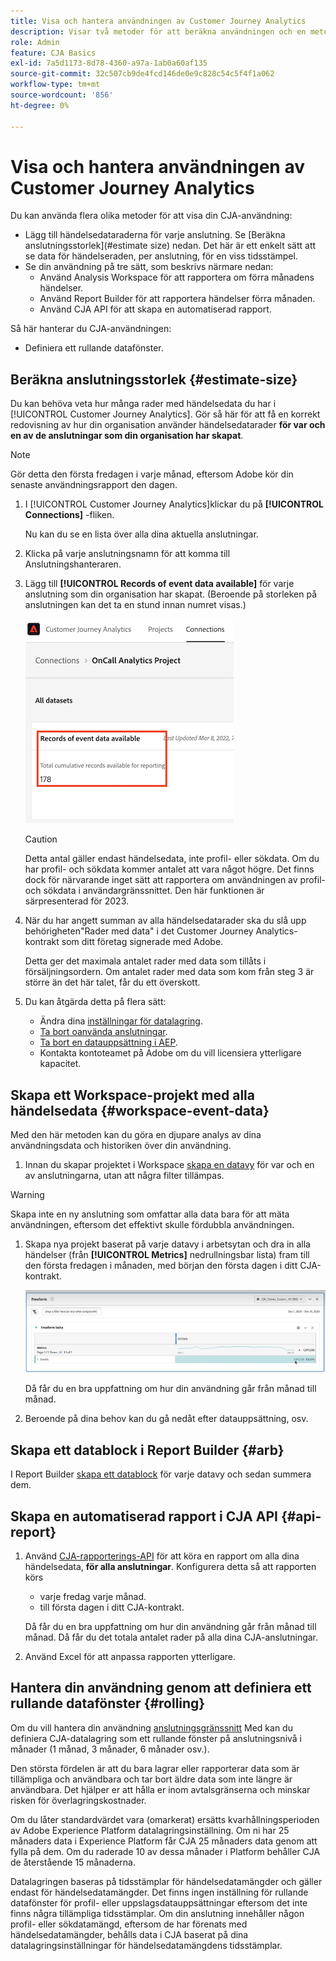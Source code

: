 ```yaml
---
title: Visa och hantera användningen av Customer Journey Analytics
description: Visar två metoder för att beräkna användningen och en metod för att hantera den.
role: Admin
feature: CJA Basics
exl-id: 7a5d1173-8d78-4360-a97a-1ab0a60af135
source-git-commit: 32c507cb9de4fcd146de0e9c828c54c5f4f1a062
workflow-type: tm+mt
source-wordcount: '856'
ht-degree: 0%

---
```


# Visa och hantera användningen av Customer Journey Analytics

Du kan använda flera olika metoder för att visa din CJA-användning:

* Lägg till händelsedataraderna för varje anslutning. Se [Beräkna anslutningsstorlek](#estimate size) nedan. Det här är ett enkelt sätt att se data för händelseraden, per anslutning, för en viss tidsstämpel.
* Se din användning på tre sätt, som beskrivs närmare nedan:
   * Använd Analysis Workspace för att rapportera om förra månadens händelser.
   * Använd Report Builder för att rapportera händelser förra månaden.
   * Använd CJA API för att skapa en automatiserad rapport.

Så här hanterar du CJA-användningen:

* Definiera ett rullande datafönster.

## Beräkna anslutningsstorlek {#estimate-size}

Du kan behöva veta hur många rader med händelsedata du har i [!UICONTROL Customer Journey Analytics]. Gör så här för att få en korrekt redovisning av hur din organisation använder händelsedatarader **för var och en av de anslutningar som din organisation har skapat**.

>[!NOTE]
>
>Gör detta den första fredagen i varje månad, eftersom Adobe kör din senaste användningsrapport den dagen.

1. I [!UICONTROL Customer Journey Analytics]klickar du på **[!UICONTROL Connections]** -fliken.

   Nu kan du se en lista över alla dina aktuella anslutningar.

1. Klicka på varje anslutningsnamn för att komma till Anslutningshanteraren.

1. Lägg till **[!UICONTROL Records of event data available]** för varje anslutning som din organisation har skapat. (Beroende på storleken på anslutningen kan det ta en stund innan numret visas.)

   ![händelsedata](./assets/event-data.png)

   >[!CAUTION]
   >
   >   Detta antal gäller endast händelsedata, inte profil- eller sökdata. Om du har profil- och sökdata kommer antalet att vara något högre. Det finns dock för närvarande inget sätt att rapportera om användningen av profil- och sökdata i användargränssnittet. Den här funktionen är särpresenterad för 2023.

1. När du har angett summan av alla händelsedatarader ska du slå upp behörigheten&quot;Rader med data&quot; i det Customer Journey Analytics-kontrakt som ditt företag signerade med Adobe.

   Detta ger det maximala antalet rader med data som tillåts i försäljningsordern. Om antalet rader med data som kom från steg 3 är större än det här talet, får du ett överskott.

1. Du kan åtgärda detta på flera sätt:

   * Ändra dina [inställningar för datalagring](https://experienceleague.adobe.com/docs/analytics-platform/using/cja-connections/manage-connections.html#set-rolling-window-for-connection-data-retention).
   * [Ta bort oanvända anslutningar](https://experienceleague.adobe.com/docs/analytics-platform/using/cja-overview/cja-faq.html#implications-of-deleting-data-components).
   * [Ta bort en datauppsättning i AEP](https://experienceleague.adobe.com/docs/analytics-platform/using/cja-overview/cja-faq.html#implications-of-deleting-data-components).
   * Kontakta kontoteamet på Adobe om du vill licensiera ytterligare kapacitet.

## Skapa ett Workspace-projekt med alla händelsedata {#workspace-event-data}

Med den här metoden kan du göra en djupare analys av dina användningsdata och historiken över din användning.

1. Innan du skapar projektet i Workspace [skapa en datavy](/help/data-views/create-dataview.md) för var och en av anslutningarna, utan att några filter tillämpas.

>[!WARNING]
>
>    Skapa inte en ny anslutning som omfattar alla data bara för att mäta användningen, eftersom det effektivt skulle fördubbla användningen.

1. Skapa nya projekt baserat på varje datavy i arbetsytan och dra in alla händelser (från **[!UICONTROL Metrics]** nedrullningsbar lista) fram till den första fredagen i månaden, med början den första dagen i ditt CJA-kontrakt.

   ![Händelser](./assets/events-usage.png)

   Då får du en bra uppfattning om hur din användning går från månad till månad.

1. Beroende på dina behov kan du gå nedåt efter datauppsättning, osv.

## Skapa ett datablock i Report Builder {#arb}

I Report Builder [skapa ett datablock](/help/report-builder/create-a-data-block.md) för varje datavy och sedan summera dem.

## Skapa en automatiserad rapport i CJA API {#api-report}

1. Använd [CJA-rapporterings-API](https://developer.adobe.com/cja-apis/docs/api/#tag/Reporting-API) för att köra en rapport om alla dina händelsedata, **för alla anslutningar**. Konfigurera detta så att rapporten körs

   * varje fredag varje månad.
   * till första dagen i ditt CJA-kontrakt.

   Då får du en bra uppfattning om hur din användning går från månad till månad. Då får du det totala antalet rader på alla dina CJA-anslutningar.

1. Använd Excel för att anpassa rapporten ytterligare.

## Hantera din användning genom att definiera ett rullande datafönster {#rolling}

Om du vill hantera din användning [anslutningsgränssnitt](/help/connections/create-connection.md) Med kan du definiera CJA-datalagring som ett rullande fönster på anslutningsnivå i månader (1 månad, 3 månader, 6 månader osv.).

Den största fördelen är att du bara lagrar eller rapporterar data som är tillämpliga och användbara och tar bort äldre data som inte längre är användbara. Det hjälper er att hålla er inom avtalsgränserna och minskar risken för överlagringskostnader.

Om du låter standardvärdet vara (omarkerat) ersätts kvarhållningsperioden av Adobe Experience Platform datalagringsinställning. Om ni har 25 månaders data i Experience Platform får CJA 25 månaders data genom att fylla på dem. Om du raderade 10 av dessa månader i Platform behåller CJA de återstående 15 månaderna.

Datalagringen baseras på tidsstämplar för händelsedatamängder och gäller endast för händelsedatamängder. Det finns ingen inställning för rullande datafönster för profil- eller uppslagsdatauppsättningar eftersom det inte finns några tillämpliga tidsstämplar. Om din anslutning innehåller någon profil- eller sökdatamängd, eftersom de har förenats med händelsedatamängder, behålls data i CJA baserat på dina datalagringsinställningar för händelsedatamängdens tidsstämplar.

